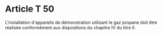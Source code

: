 # Article T 50

L'installation d'appareils de démonstration utilisant le gaz propane doit être réalisée conformément aux dispositions du chapitre IV du titre II.
